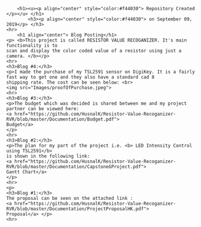 <html>
	 
		<h1><u><p align="center" style="color:#f44030"> Repository Created 	</p></u> </h1>
			<h3><p align="center" style="color:#f44030"> on September 09, 2019</p> </h3>
	<hr>
		<h1 align="center"> Blog Posting</h1>
	<p> <b>This project is called RESISTOR VALUE RECOGANIZER. It's main functionality is to 
	scan and display the color coded value of a resistor using just a camera. </b></p>
	<hr>
	<h3>Blog #4:</h3>
	<p>I made the purchase of my TSL2591 sensor on DigiKey. It is a fairly fast way to get one and they also have a standard cad 8 			shipping rate. The cost can be seen below: <br>
	<img src="Images/proofOfPurchase.jpeg">
	<hr>
	<h3>Blog #3:</h3>	
	<p>The budget which was decided is shared between me and my project partner can be viewed here:
	<a href="https://github.com/HusnalK/Resistor-Value-Recoganizer-RVR/blob/master/Documentation/Budget.pdf">
	Budget</a>		
	</p>
	<hr>
	<h3>Blog #2:</h3>
	<p>The plan for my part of the project i.e. <b> LED Intensity Control using TSL2591</b>
	is shown in the following link: 
	<a href="https://github.com/HusnalK/Resistor-Value-Recoganizer-RVR/blob/master/Documentation/CapstoneGProject.pdf">
	Gantt Chart</a>		
	</p>
	<hr>	
	<p>
	<h3>Blog #1:</h3>
	The proposal can be seen on the attached link : 
	<a href="https://github.com/HusnalK/Resistor-Value-Recoganizer-RVR/blob/master/Documentation/ProjectProposalHK.pdf">
	Proposal</a> </p>
	<hr>
		
			

		
